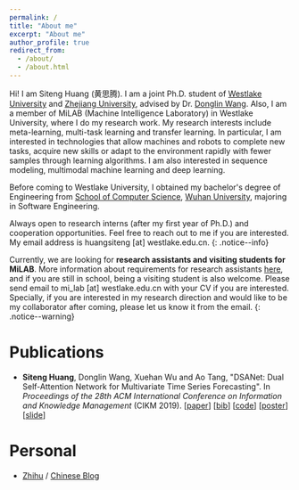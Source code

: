 ```yaml
---
permalink: /
title: "About me"
excerpt: "About me"
author_profile: true
redirect_from: 
  - /about/
  - /about.html
---
```


Hi! I am Siteng Huang (黄思腾). I am a joint Ph.D. student of [Westlake University](https://www.westlake.edu.cn/) and [Zhejiang University](http://www.zju.edu.cn/), advised by Dr. [Donglin Wang](https://en.westlake.edu.cn/about/faculty/201912/t20191206_2513.shtml). Also, I am a member of MiLAB (Machine Intelligence Laboratory) in Westlake University, where I do my research work. My research interests include meta-learning, multi-task learning and transfer learning. In particular, I am interested in technologies that allow machines and robots to complete new tasks, acquire new skills or adapt to the environment rapidly with fewer samples through learning algorithms. I am also interested in sequence modeling, multimodal machine learning and deep learning.

Before coming to Westlake University, I obtained my bachelor's degree of Engineering from [School of Computer Science](http://cs.whu.edu.cn/), [Wuhan University](https://www.whu.edu.cn/), majoring in Software Engineering.

Always open to research interns (after my first year of Ph.D.) and cooperation opportunities. Feel free to reach out to me if you are interested. My email address is huangsiteng [at] westlake.edu.cn.
{: .notice--info}

Currently, we are looking for **research assistants and visiting students for MiLAB**. More information about requirements for research assistants [here](https://www.westlake.edu.cn/info/1301/4434.htm), and if you are still in school, being a visiting student is also welcome. Please send email to mi_lab [at] westlake.edu.cn with your CV if you are interested. Specially, if you are interested in my research direction and would like to be my collaborator after coming, please let us know it from the email.
{: .notice--warning}

Publications
======

* **Siteng Huang**, Donglin Wang, Xuehan Wu and Ao Tang, &quot;DSANet: Dual Self-Attention Network for Multivariate Time Series Forecasting&quot;. In *Proceedings of the 28th ACM International Conference on Information and Knowledge Management* (CIKM 2019). [[paper](https://kyonhuang.top/files/Huang-DSANet.pdf)] [[bib](https://kyonhuang.top/publication/dual-self-attention-network)] [[code](https://github.com/bighuang624/DSANet)] [[poster](https://kyonhuang.top/files/cikm19-DSANet-poster.pdf)] [[slide](https://kyonhuang.top/files/cikm19-DSANet-presentation.pdf)]

Personal
===

* [Zhihu](https://www.zhihu.com/people/huang-si-teng-67) / [Chinese Blog](https://kyonhuang.top/blog/)


